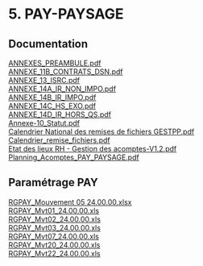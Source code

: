 # 5. PAY-PAYSAGE
## Documentation
[ANNEXES_PREAMBULE.pdf](https://raw.githubusercontent.com/CISIRH/espace-noyau/main/Noyau%20RH%20FPE/5.%20PAY-PAYSAGE/Documentation/ANNEXES_PREAMBULE.pdf)<br/>
[ANNEXE_11B_CONTRATS_DSN.pdf](https://raw.githubusercontent.com/CISIRH/espace-noyau/main/Noyau%20RH%20FPE/5.%20PAY-PAYSAGE/Documentation/ANNEXE_11B_CONTRATS_DSN.pdf)<br/>
[ANNEXE_13_ISRC.pdf](https://raw.githubusercontent.com/CISIRH/espace-noyau/main/Noyau%20RH%20FPE/5.%20PAY-PAYSAGE/Documentation/ANNEXE_13_ISRC.pdf)<br/>
[ANNEXE_14A_IR_NON_IMPO.pdf](https://raw.githubusercontent.com/CISIRH/espace-noyau/main/Noyau%20RH%20FPE/5.%20PAY-PAYSAGE/Documentation/ANNEXE_14A_IR_NON_IMPO.pdf)<br/>
[ANNEXE_14B_IR_IMPO.pdf](https://raw.githubusercontent.com/CISIRH/espace-noyau/main/Noyau%20RH%20FPE/5.%20PAY-PAYSAGE/Documentation/ANNEXE_14B_IR_IMPO.pdf)<br/>
[ANNEXE_14C_HS_EXO.pdf](https://raw.githubusercontent.com/CISIRH/espace-noyau/main/Noyau%20RH%20FPE/5.%20PAY-PAYSAGE/Documentation/ANNEXE_14C_HS_EXO.pdf)<br/>
[ANNEXE_14D_IR_HORS_QS.pdf](https://raw.githubusercontent.com/CISIRH/espace-noyau/main/Noyau%20RH%20FPE/5.%20PAY-PAYSAGE/Documentation/ANNEXE_14D_IR_HORS_QS.pdf)<br/>
[Annexe-10_Statut.pdf](https://raw.githubusercontent.com/CISIRH/espace-noyau/main/Noyau%20RH%20FPE/5.%20PAY-PAYSAGE/Documentation/Annexe-10_Statut.pdf)<br/>
[Calendrier National des remises de fichiers GESTPP.pdf](https://raw.githubusercontent.com/CISIRH/espace-noyau/main/Noyau%20RH%20FPE/5.%20PAY-PAYSAGE/Documentation/Calendrier%20National%20des%20remises%20de%20fichiers%20GESTPP.pdf)<br/>
[Calendrier_remise_fichiers.pdf](https://raw.githubusercontent.com/CISIRH/espace-noyau/main/Noyau%20RH%20FPE/5.%20PAY-PAYSAGE/Documentation/Calendrier_remise_fichiers.pdf)<br/>
[Etat des lieux RH - Gestion des acomptes-V1.2.pdf](https://raw.githubusercontent.com/CISIRH/espace-noyau/main/Noyau%20RH%20FPE/5.%20PAY-PAYSAGE/Documentation/Etat%20des%20lieux%20RH%20-%20Gestion%20des%20acomptes-V1.2.pdf)<br/>
[Planning_Acomptes_PAY_PAYSAGE.pdf](https://raw.githubusercontent.com/CISIRH/espace-noyau/main/Noyau%20RH%20FPE/5.%20PAY-PAYSAGE/Documentation/Planning_Acomptes_PAY_PAYSAGE.pdf)<br/>
## Paramétrage PAY
[RGPAY_Mouvement 05 24.00.00.xlsx](https://raw.githubusercontent.com/CISIRH/espace-noyau/main/Noyau%20RH%20FPE/5.%20PAY-PAYSAGE/Paramétrage%20PAY/RGPAY_Mouvement%2005%2024.00.00.xlsx)<br/>
[RGPAY_Mvt01_24.00.00.xls](https://raw.githubusercontent.com/CISIRH/espace-noyau/main/Noyau%20RH%20FPE/5.%20PAY-PAYSAGE/Paramétrage%20PAY/RGPAY_Mvt01_24.00.00.xls)<br/>
[RGPAY_Mvt02_24.00.00.xls](https://raw.githubusercontent.com/CISIRH/espace-noyau/main/Noyau%20RH%20FPE/5.%20PAY-PAYSAGE/Paramétrage%20PAY/RGPAY_Mvt02_24.00.00.xls)<br/>
[RGPAY_Mvt03_24.00.00.xls](https://raw.githubusercontent.com/CISIRH/espace-noyau/main/Noyau%20RH%20FPE/5.%20PAY-PAYSAGE/Paramétrage%20PAY/RGPAY_Mvt03_24.00.00.xls)<br/>
[RGPAY_Mvt07_24.00.00.xls](https://raw.githubusercontent.com/CISIRH/espace-noyau/main/Noyau%20RH%20FPE/5.%20PAY-PAYSAGE/Paramétrage%20PAY/RGPAY_Mvt07_24.00.00.xls)<br/>
[RGPAY_Mvt20_24.00.00.xls](https://raw.githubusercontent.com/CISIRH/espace-noyau/main/Noyau%20RH%20FPE/5.%20PAY-PAYSAGE/Paramétrage%20PAY/RGPAY_Mvt20_24.00.00.xls)<br/>
[RGPAY_Mvt22_24.00.00.xls](https://raw.githubusercontent.com/CISIRH/espace-noyau/main/Noyau%20RH%20FPE/5.%20PAY-PAYSAGE/Paramétrage%20PAY/RGPAY_Mvt22_24.00.00.xls)<br/>
